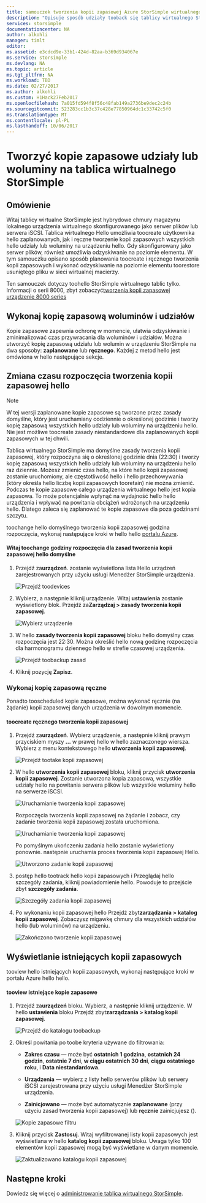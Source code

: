 ```yaml
---
title: samouczek tworzenia kopii zapasowej Azure StorSimple wirtualnego tablicy aaaMicrosoft | Dokumentacja firmy Microsoft
description: "Opisuje sposób udziały tooback się tablicy wirtualnego StorSimple i woluminów."
services: storsimple
documentationcenter: NA
author: alkohli
manager: timlt
editor: 
ms.assetid: e3cdcd9e-33b1-424d-82aa-b369d934067e
ms.service: storsimple
ms.devlang: NA
ms.topic: article
ms.tgt_pltfrm: NA
ms.workload: TBD
ms.date: 02/27/2017
ms.author: alkohli
ms.custom: H1Hack27Feb2017
ms.openlocfilehash: 7a015fd594f8f56c48fab149a2736be9dec2c24b
ms.sourcegitcommit: 523283cc1b3c37c428e77850964dc1c33742c5f0
ms.translationtype: MT
ms.contentlocale: pl-PL
ms.lasthandoff: 10/06/2017
---
```

# <a name="back-up-shares-or-volumes-on-your-storsimple-virtual-array"></a>Tworzyć kopie zapasowe udziały lub woluminy na tablica wirtualnego StorSimple

## <a name="overview"></a>Omówienie

Witaj tablicy wirtualne StorSimple jest hybrydowe chmury magazynu lokalnego urządzenia wirtualnego skonfigurowanego jako serwer plików lub serwera iSCSI. Tablica wirtualnego Hello umożliwia toocreate użytkownika hello zaplanowanych, jak i ręczne tworzenie kopii zapasowych wszystkich hello udziały lub woluminy na urządzeniu hello. Gdy skonfigurowany jako serwer plików, również umożliwia odzyskiwanie na poziomie elementu. W tym samouczku opisano sposób planowania toocreate i ręcznego tworzenia kopii zapasowych i wykonać odzyskiwanie na poziomie elementu toorestore usuniętego pliku w sieci wirtualnej macierzy.

Ten samouczek dotyczy toohello StorSimple wirtualnego tablic tylko. Informacji o serii 8000, zbyt zobaczyć[tworzenia kopii zapasowej urządzenie 8000 series](storsimple-manage-backup-policies-u2.md)

## <a name="back-up-shares-and-volumes"></a>Wykonaj kopię zapasową woluminów i udziałów

Kopie zapasowe zapewnia ochronę w momencie, ułatwia odzyskiwanie i zminimalizować czas przywracania dla woluminów i udziałów. Można utworzyć kopię zapasową udziału lub wolumin w urządzeniu StorSimple na dwa sposoby: **zaplanowane** lub **ręcznego**. Każdej z metod hello jest omówiona w hello następujące sekcje.

## <a name="change-hello-backup-start-time"></a>Zmiana czasu rozpoczęcia tworzenia kopii zapasowej hello

> [!NOTE]
> W tej wersji zaplanowane kopie zapasowe są tworzone przez zasady domyślne, który jest uruchamiany codziennie o określonej godzinie i tworzy kopię zapasową wszystkich hello udziały lub woluminy na urządzeniu hello. Nie jest możliwe toocreate zasady niestandardowe dla zaplanowanych kopii zapasowych w tej chwili.


Tablica wirtualnego StorSimple ma domyślne zasady tworzenia kopii zapasowej, który rozpoczyna się o określonej godzinie dnia (22:30) i tworzy kopię zapasową wszystkich hello udziały lub woluminy na urządzeniu hello raz dziennie. Możesz zmienić czas hello, na które hello kopii zapasowej zostanie uruchomiony, ale częstotliwość hello i hello przechowywania (który określa hello liczbę kopii zapasowych tooretain) nie można zmienić. Podczas te kopie zapasowe całego urządzenia wirtualnego hello jest kopia zapasowa. To może potencjalnie wpłynąć na wydajność hello hello urządzenia i wpływać na powitania obciążeń wdrożonych na urządzeniu hello. Dlatego zaleca się zaplanować te kopie zapasowe dla poza godzinami szczytu.

 toochange hello domyślnego tworzenia kopii zapasowej godzina rozpoczęcia, wykonaj następujące kroki w hello hello [portalu Azure](https://portal.azure.com/).

#### <a name="toochange-hello-start-time-for-hello-default-backup-policy"></a>Witaj toochange godziny rozpoczęcia dla zasad tworzenia kopii zapasowej hello domyślne

1. Przejdź za**urządzeń**. zostanie wyświetlona lista Hello urządzeń zarejestrowanych przy użyciu usługi Menedżer StorSimple urządzenia. 
   
    ![Przejdź toodevices](./media/storsimple-virtual-array-backup/changebuschedule1.png)

2. Wybierz, a następnie kliknij urządzenie. Witaj **ustawienia** zostanie wyświetlony blok. Przejdź za**Zarządzaj > zasady tworzenia kopii zapasowej**.
   
    ![Wybierz urządzenie](./media/storsimple-virtual-array-backup/changebuschedule2.png)

3. W hello **zasady tworzenia kopii zapasowej** bloku hello domyślny czas rozpoczęcia jest 22:30. Można określić hello nową godzinę rozpoczęcia dla harmonogramu dziennego hello w strefie czasowej urządzenia.
   
    ![Przejdź toobackup zasad](./media/storsimple-virtual-array-backup/changebuschedule5.png)

4. Kliknij pozycję **Zapisz**.

### <a name="take-a-manual-backup"></a>Wykonaj kopię zapasową ręczne

Ponadto tooscheduled kopie zapasowe, można wykonać ręcznie (na żądanie) kopii zapasowej danych urządzenia w dowolnym momencie.

#### <a name="toocreate-a-manual-backup"></a>toocreate ręcznego tworzenia kopii zapasowej

1. Przejdź za**urządzeń**. Wybierz urządzenie, a następnie kliknij prawym przyciskiem myszy **...**  w prawej hello w hello zaznaczonego wiersza. Wybierz z menu kontekstowego hello **utworzenia kopii zapasowej**.
   
    ![Przejdź tootake kopii zapasowej](./media/storsimple-virtual-array-backup/takebackup1m.png)

2. W hello **utworzenia kopii zapasowej** bloku, kliknij przycisk **utworzenia kopii zapasowej**. Zostanie utworzona kopia zapasowa, wszystkie udziały hello na powitania serwera plików lub wszystkie woluminy hello na serwerze iSCSI. 
   
    ![Uruchamianie tworzenia kopii zapasowej](./media/storsimple-virtual-array-backup/takebackup2m.png)
   
    Rozpoczęcia tworzenia kopii zapasowej na żądanie i zobacz, czy zadanie tworzenia kopii zapasowej została uruchomiona.
   
    ![Uruchamianie tworzenia kopii zapasowej](./media/storsimple-virtual-array-backup/takebackup3m.png) 
   
    Po pomyślnym ukończeniu zadania hello zostanie wyświetlony ponownie. następnie uruchamia proces tworzenia kopii zapasowej Hello.
   
    ![Utworzono zadanie kopii zapasowej](./media/storsimple-virtual-array-backup/takebackup4m.png)

3. postęp hello tootrack hello kopii zapasowych i Przeglądaj hello szczegóły zadania, kliknij powiadomienie hello. Powoduje to przejście zbyt **szczegóły zadania**.
   
     ![Szczegóły zadania kopii zapasowej](./media/storsimple-virtual-array-backup/takebackup5m.png)

4. Po wykonaniu kopii zapasowej hello Przejdź zbyt**zarządzania > katalog kopii zapasowej**. Zobaczysz migawkę chmury dla wszystkich udziałów hello (lub woluminów) na urządzeniu.
   
    ![Zakończono tworzenie kopii zapasowej](./media/storsimple-virtual-array-backup/takebackup19m.png) 

## <a name="view-existing-backups"></a>Wyświetlanie istniejących kopii zapasowych
tooview hello istniejących kopii zapasowych, wykonaj następujące kroki w portalu Azure hello hello.

#### <a name="tooview-existing-backups"></a>tooview istniejące kopie zapasowe

1. Przejdź za**urządzeń** bloku. Wybierz, a następnie kliknij urządzenie. W hello **ustawienia** bloku Przejdź zbyt**zarządzania > katalog kopii zapasowej**.
   
    ![Przejdź do katalogu toobackup](./media/storsimple-virtual-array-backup/viewbackups1.png)
2. Określ powitania po toobe kryteria używane do filtrowania:
   
    - **Zakres czasu** — może być **ostatnich 1 godzina**, **ostatnich 24 godzin**, **ostatnie 7 dni**, **w ciągu ostatnich 30 dni**, **ciągu ostatniego roku**, i **Data niestandardowa**.
    
    - **Urządzenia** — wybierz z listy hello serwerów plików lub serwery iSCSI zarejestrowana przy użyciu usługi Menedżer StorSimple urządzenia.
   
    - **Zainicjowano** — może być automatycznie **zaplanowane** (przy użyciu zasad tworzenia kopii zapasowej) lub **ręcznie** zainicjujesz ().
   
    ![Kopie zapasowe filtru](./media/storsimple-virtual-array-backup/viewbackups2.png)

3. Kliknij przycisk **Zastosuj**. Witaj wyfiltrowanej listy kopii zapasowych jest wyświetlana w hello **katalog kopii zapasowej** bloku. Uwaga tylko 100 elementów kopii zapasowej mogą być wyświetlane w danym momencie.
   
    ![Zaktualizowano katalogu kopii zapasowej](./media/storsimple-virtual-array-backup/viewbackups3.png)

## <a name="next-steps"></a>Następne kroki

Dowiedz się więcej o [administrowanie tablica wirtualnego StorSimple](storsimple-ova-web-ui-admin.md).

